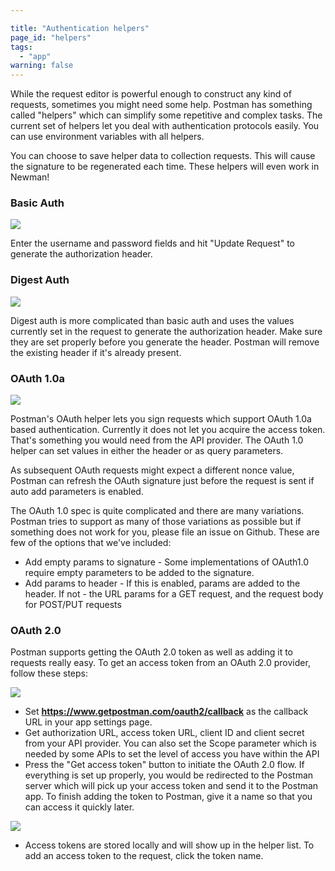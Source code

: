 ```yaml
---

title: "Authentication helpers"
page_id: "helpers"
tags: 
  - "app"
warning: false
---
```


While the request editor is powerful enough to construct any kind of requests, sometimes you might need some help. Postman has something called "helpers" which can simplify some repetitive and complex tasks. The current set of
helpers let you deal with authentication protocols easily. You can use environment variables with all helpers.

You can choose to save helper data to collection requests. This will cause the signature to be regenerated each time. These helpers will even work in Newman!

### Basic Auth

[![](https://www.getpostman.com/img/v1/docs/thumbs/14.png)][0]

Enter the username and password fields and hit "Update Request" to generate the authorization header.

### Digest Auth

[![](https://www.getpostman.com/img/v1/docs/thumbs/16.png)][1]

Digest auth is more complicated than basic auth and uses the values currently set in the request to generate the authorization header. Make sure they are set properly before you generate the header. Postman will remove the existing header if it's already present.

### OAuth 1.0a

[![](https://www.getpostman.com/img/v1/docs/thumbs/17.png)][2]

Postman's OAuth helper lets you sign requests which support OAuth 1.0a based authentication. Currently it does not let you acquire the access token. That's something you would need from the API provider. The OAuth 1.0 helper can set values in either the header or as query parameters.

As subsequent OAuth requests might expect a different nonce value, Postman can refresh the OAuth signature just before the request is sent if auto add parameters is enabled.

The OAuth 1.0 spec is quite complicated and there are many variations. Postman tries to support as many of those variations as possible but if something does not work for you, please file an issue on Github. These are few of the options that we've included:

* Add empty params to signature - Some implementations of OAuth1.0 require empty parameters to be added to the signature.
* Add params to header - If this is enabled, params are added to the header. If not - the URL params for a GET request, and the request body for POST/PUT requests

### OAuth 2.0

Postman supports getting the OAuth 2.0 token as well as adding it to requests really easy. To get an access token from an OAuth 2.0 provider, follow these steps:

[![](https://www.getpostman.com/img/v1/docs/thumbs/30-2.png)][3]

* Set **https://www.getpostman.com/oauth2/callback** as the callback URL in your app settings page.
* Get authorization URL, access token URL, client ID and client secret from your API provider. You can also set the Scope parameter which is needed by some APIs to set the level of access you have within the API
* Press the "Get access token" button to initiate the OAuth 2.0 flow. If everything is set up properly, you would be redirected to the Postman server which will pick up your access token and send it to the Postman app. To finish adding the token to Postman, give it a name so that you can access it quickly later.

[![](https://www.getpostman.com/img/v1/docs/thumbs/30-1.png)][4]

* Access tokens are stored locally and will show up in the helper list. To add an access token to the request, click the token name.



[0]: https://www.getpostman.com/img/v1/docs/source/14.png
[1]: https://www.getpostman.com/img/v1/docs/source/16.png
[2]: https://www.getpostman.com/img/v1/docs/source/17.png
[3]: https://www.getpostman.com/img/v1/docs/source/30-2.png
[4]: https://www.getpostman.com/img/v1/docs/source/30-1.png
